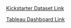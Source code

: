 [Kickstarter Dataset Link](https://www.kaggle.com/kemical/kickstarter-projects)


[Tableau Dashboard Link](https://public.tableau.com/profile/kevin.bui6160#!/vizhome/KickstarterVisualDashboard/Dashboard)
